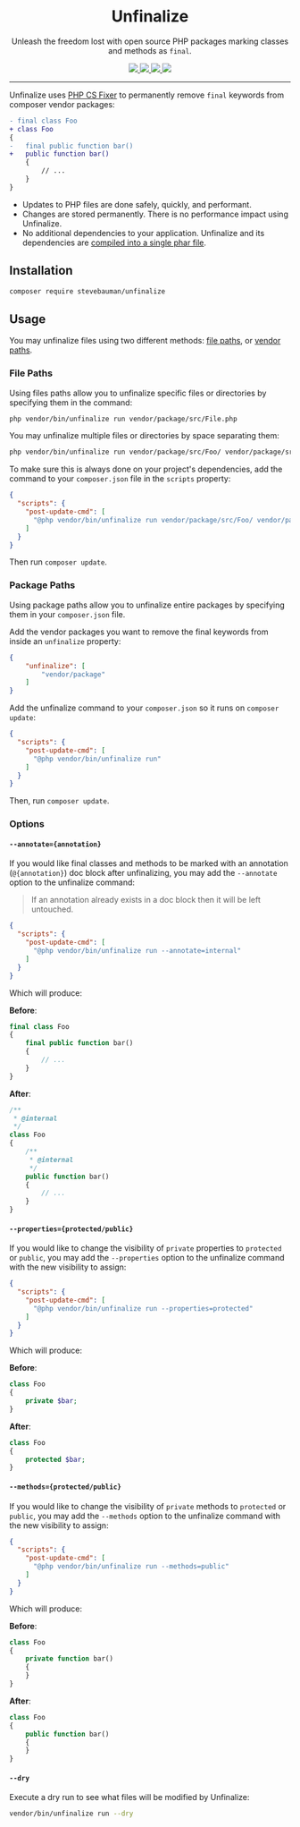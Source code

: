<h1 align="center">Unfinalize</h1>

<p align="center">
Unleash the freedom lost with open source PHP packages marking classes and methods as <code>final</code>.
</p>

<p align="center">
<a href="https://github.com/stevebauman/unfinalize/actions" target="_blank">
<img src="https://img.shields.io/github/actions/workflow/status/stevebauman/unfinalize/run-tests.yml?branch=master&style=flat-square"/>
</a>

<a href="https://packagist.org/packages/stevebauman/unfinalize" target="_blank">
<img src="https://img.shields.io/packagist/v/stevebauman/unfinalize.svg?style=flat-square"/>
</a>

<a href="https://packagist.org/packages/stevebauman/unfinalize" target="_blank">
<img src="https://img.shields.io/packagist/dt/stevebauman/unfinalize.svg?style=flat-square"/>
</a>

<a href="https://packagist.org/packages/stevebauman/unfinalize" target="_blank">
<img src="https://img.shields.io/packagist/l/stevebauman/unfinalize.svg?style=flat-square"/>
</a>

---

Unfinalize uses [PHP CS Fixer](https://github.com/PHP-CS-Fixer/PHP-CS-Fixer) to permanently remove `final` keywords from composer vendor packages:

```diff
- final class Foo
+ class Foo
{
-   final public function bar()
+   public function bar()
    {
        // ...
    }
}
```

- Updates to PHP files are done safely, quickly, and performant.
- Changes are stored permanently. There is no performance impact using Unfinalize.
- No additional dependencies to your application. Unfinalize and its dependencies are [compiled into a single phar file](https://github.com/stevebauman/unfinalize/blob/master/builds).

## Installation

```bash
composer require stevebauman/unfinalize
```

## Usage

You may unfinalize files using two different methods: [file paths](#file-paths), or [vendor paths](#vendor-paths).

### File Paths

Using files paths allow you to unfinalize specific files or directories by specifying them in the command:

```bash
php vendor/bin/unfinalize run vendor/package/src/File.php
```

You may unfinalize multiple files or directories by space separating them:

```bash
php vendor/bin/unfinalize run vendor/package/src/Foo/ vendor/package/src/Bar/File.php
```

To make sure this is always done on your project's dependencies, add the command to your `composer.json` file in the `scripts` property:

```json
{
  "scripts": {
    "post-update-cmd": [
      "@php vendor/bin/unfinalize run vendor/package/src/Foo/ vendor/package/src/Bar/File.php"
    ]
  }
}
```

Then run `composer update`.

### Package Paths

Using package paths allow you to unfinalize entire packages by specifying them in your `composer.json` file.

Add the vendor packages you want to remove the final keywords from inside an `unfinalize` property:

```json
{
    "unfinalize": [
        "vendor/package"
    ]
}
```

Add the unfinalize command to your `composer.json` so it runs on `composer update`:

```json
{
  "scripts": {
    "post-update-cmd": [
      "@php vendor/bin/unfinalize run"
    ]
  }
}
```

Then, run `composer update`.

### Options

#### `--annotate={annotation}`

If you would like final classes and methods to be marked with an annotation (`@{annotation}`) doc
block after unfinalizing, you may add the `--annotate` option to the unfinalize command:

> If an annotation already exists in a doc block then it will be left untouched.

```json
{
  "scripts": {
    "post-update-cmd": [
      "@php vendor/bin/unfinalize run --annotate=internal"
    ]
  }
}
```

Which will produce:

**Before**:

```php
final class Foo
{
    final public function bar()
    {
        // ...
    }
}
```

**After**:

```php
/**
 * @internal
 */
class Foo
{
    /**
     * @internal
     */
    public function bar()
    {
        // ...
    }
}
```

#### `--properties={protected/public}`

If you would like to change the visibility of `private` properties to 
`protected` or `public`, you may add the `--properties` option to 
the unfinalize command with the new visibility to assign:

```json
{
  "scripts": {
    "post-update-cmd": [
      "@php vendor/bin/unfinalize run --properties=protected"
    ]
  }
}
```

Which will produce:

**Before**:

```php
class Foo
{
    private $bar;
}
```

**After**:

```php
class Foo
{
    protected $bar;
}
```

#### `--methods={protected/public}`

If you would like to change the visibility of `private` methods to 
`protected` or `public`, you may add the `--methods` option 
to the unfinalize command with the new visibility to assign:

```json
{
  "scripts": {
    "post-update-cmd": [
      "@php vendor/bin/unfinalize run --methods=public"
    ]
  }
}
```

Which will produce:

**Before**:

```php
class Foo
{
    private function bar()
    {
    }
}
```

**After**:

```php
class Foo
{
    public function bar()
    {
    }
}
```

#### `--dry`

Execute a dry run to see what files will be modified by Unfinalize:

```bash
vendor/bin/unfinalize run --dry
```
